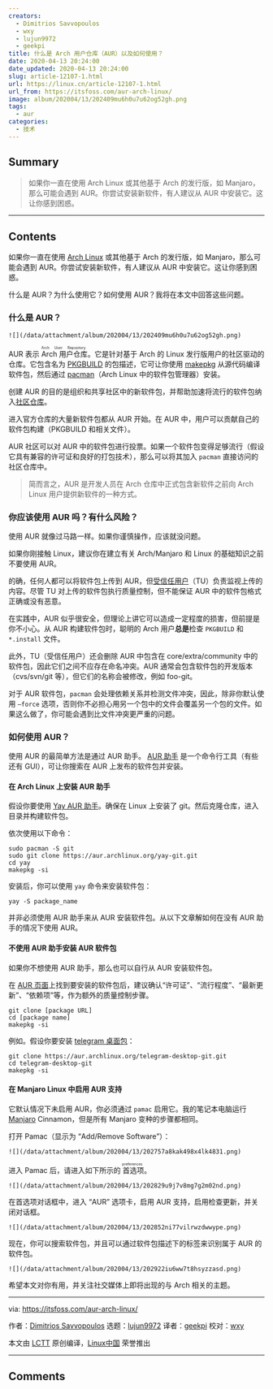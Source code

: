 ```yaml
---
creators:
  - Dimitrios Savvopoulos
  - wxy
  - lujun9972
  - geekpi
title: 什么是 Arch 用户仓库（AUR）以及如何使用？
date: 2020-04-13 20:24:00
date_updated: 2020-04-13 20:24:00
slug: article-12107-1.html
url: https://linux.cn/article-12107-1.html
url_from: https://itsfoss.com/aur-arch-linux/
image: album/202004/13/202409mu6h0u7u62og52gh.png
tags:
  - aur
categories:
  - 技术
---
```


## Summary

> 如果你一直在使用 Arch Linux 或其他基于 Arch 的发行版，如 Manjaro，那么可能会遇到 AUR。你尝试安装新软件，有人建议从 AUR 中安装它。这让你感到困惑。

***

<!-- more -->

## Contents

如果你一直在使用 [Arch Linux](https://www.archlinux.org/) 或其他基于 Arch 的发行版，如 Manjaro，那么可能会遇到 AUR。你尝试安装新软件，有人建议从 AUR 中安装它。这让你感到困惑。

什么是 AUR？为什么使用它？如何使用 AUR？我将在本文中回答这些问题。

### 什么是 AUR？

`![](/data/attachment/album/202004/13/202409mu6h0u7u62og52gh.png)`

AUR 表示<ruby> Arch 用户仓库 <rt>  Arch User Repository </rt></ruby>。它是针对基于 Arch 的 Linux 发行版用户的社区驱动的仓库。它包含名为 [PKGBUILD](https://wiki.archlinux.org/index.php/PKGBUILD) 的包描述，它可让你使用 [makepkg](https://wiki.archlinux.org/index.php/Makepkg) 从源代码编译软件包，然后通过 [pacman](https://wiki.archlinux.org/index.php/Pacman#Additional_commands)（Arch Linux 中的软件包管理器）安装。

创建 AUR 的目的是组织和共享社区中的新软件包，并帮助加速将流行的软件包纳入[社区仓库](https://wiki.archlinux.org/index.php/Community_repository)。

进入官方仓库的大量新软件包都从 AUR 开始。在 AUR 中，用户可以贡献自己的软件包构建（PKGBUILD 和相关文件）。

AUR 社区可以对 AUR 中的软件包进行投票。如果一个软件包变得足够流行（假设它具有兼容的许可证和良好的打包技术），那么可以将其加入 `pacman` 直接访问的社区仓库中。

> 
> 简而言之，AUR 是开发人员在 Arch 仓库中正式包含新软件之前向 Arch Linux 用户提供新软件的一种方式。
> 
> 
> 

### 你应该使用 AUR 吗？有什么风险？

使用 AUR 就像过马路一样。如果你谨慎操作，应该就没问题。

如果你刚接触 Linux，建议你在建立有关 Arch/Manjaro 和 Linux 的基础知识之前不要使用 AUR。

的确，任何人都可以将软件包上传到 AUR，但[受信任用户](https://wiki.archlinux.org/index.php/Trusted_Users)（TU）负责监视上传的内容。尽管 TU 对上传的软件包执行质量控制，但不能保证 AUR 中的软件包格式正确或没有恶意。

在实践中，AUR 似乎很安全，但理论上讲它可以造成一定程度的损害，但前提是你不小心。从 AUR 构建软件包时，聪明的 Arch 用户**总是**检查 `PKGBUILD` 和 `*.install` 文件。

此外，TU（受信任用户）还会删除 AUR 中包含在 core/extra/community 中的软件包，因此它们之间不应存在命名冲突。AUR 通常会包含软件包的开发版本（cvs/svn/git 等），但它们的名称会被修改，例如 foo-git。

对于 AUR 软件包，`pacman` 会处理依赖关系并检测文件冲突，因此，除非你默认使用 `–force` 选项，否则你不必担心用另一个包中的文件会覆盖另一个包的文件。如果这么做了，你可能会遇到比文件冲突更严重的问题。

### 如何使用 AUR？

使用 AUR 的最简单方法是通过 AUR 助手。 [AUR 助手](https://itsfoss.com/best-aur-helpers/) 是一个命令行工具（有些还有 GUI），可让你搜索在 AUR 上发布的软件包并安装。

#### 在 Arch Linux 上安装 AUR 助手

假设你要使用 [Yay AUR 助手](https://github.com/Jguer/yay)。确保在 Linux 上安装了 git。然后克隆仓库，进入目录并构建软件包。

依次使用以下命令：

```shell
sudo pacman -S git
sudo git clone https://aur.archlinux.org/yay-git.git
cd yay
makepkg -si
```

安装后，你可以使用 `yay` 命令来安装软件包：

```shell
yay -S package_name
```

并非必须使用 AUR 助手来从 AUR 安装软件包。从以下文章解如何在没有 AUR 助手的情况下使用 AUR。

#### 不使用 AUR 助手安装 AUR 软件包

如果你不想使用 AUR 助手，那么也可以自行从 AUR 安装软件包。

在 [AUR 页面](https://aur.archlinux.org/)上找到要安装的软件包后，建议确认“许可证”、“流行程度”、“最新更新”、“依赖项”等，作为额外的质量控制步骤。

```shell
git clone [package URL]
cd [package name]
makepkg -si
```

例如。假设你要安装 [telegram 桌面包](https://aur.archlinux.org/packages/telegram-desktop-git)：

```shell
git clone https://aur.archlinux.org/telegram-desktop-git.git
cd telegram-desktop-git
makepkg -si
```

#### 在 Manjaro Linux 中启用 AUR 支持

它默认情况下未启用 AUR，你必须通过 `pamac` 启用它。我的笔记本电脑运行 [Manjaro](https://manjaro.org/) Cinnamon，但是所有 Manjaro 变种的步骤都相同。

打开 Pamac（显示为 “Add/Remove Software”）：

`![](/data/attachment/album/202004/13/202757a8kak498x4lk4831.png)`

进入 Pamac 后，请进入如下所示的<ruby> 首选项 <rt>  preferences </rt></ruby>。

`![](/data/attachment/album/202004/13/202829u9j7v8mg7g2m02nd.png)`

在首选项对话框中，进入 “AUR” 选项卡，启用 AUR 支持，启用检查更新，并关闭对话框。

`![](/data/attachment/album/202004/13/202852ni77vilrwzdwwype.png)`

现在，你可以搜索软件包，并且可以通过软件包描述下的标签来识别属于 AUR 的软件包。

`![](/data/attachment/album/202004/13/202922iu6ww7t8hsyzzasd.png)`

希望本文对你有用，并关注社交媒体上即将出现的与 Arch 相关的主题。

---

via: <https://itsfoss.com/aur-arch-linux/>

作者：[Dimitrios Savvopoulos](https://itsfoss.com/author/dimitrios/) 选题：[lujun9972](https://github.com/lujun9972) 译者：[geekpi](https://github.com/geekpi) 校对：[wxy](https://github.com/wxy)

本文由 [LCTT](https://github.com/LCTT/TranslateProject) 原创编译，[Linux中国](https://linux.cn/) 荣誉推出

***

## Comments
